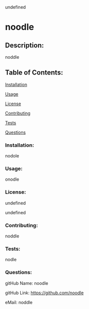 
  undefined
  # noodle

  <h2>Description:</h2> noddle

  <h2>Table of Contents:</h2> 

  [Installation](#install)

  [Usage](#usage)

  [License](#license)

  [Contributing](#contributing)

  [Tests](#tests)

  [Questions](#questions)


  <h3><a name="install">Installation:</a></h3>

  nodole

  <h3><a name="usage">Usage:</a></h3>

  onodle

  <h3><a name="liscense">License:</a></h3>

  undefined

  undefined

  <h3><a name="contributing">Contributing:</a></h3> 

  noddle

  <a name="tests"><h3>Tests:</h3></a> 

  nodle

  <a name="questions"><h3>Questions:</h3></a>  

  gitHub Name: noodle

  gitHub Link: <a href="https://github.com/noodle">https://github.com/noodle</a>

  eMail: noddle

